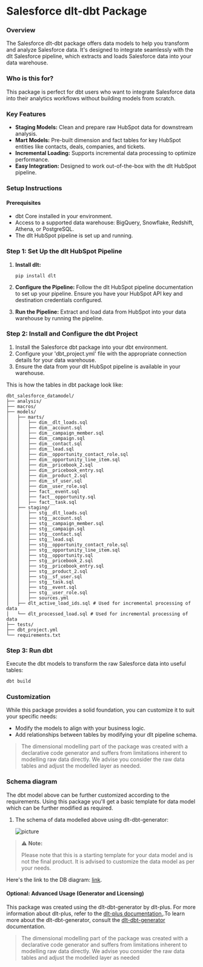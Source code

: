 # Salesforce dlt-dbt Package

### Overview
The Salesforce dlt-dbt package offers data models to help you transform and analyze Salesforce data. It's designed to integrate seamlessly with the dlt Salesforce pipeline, which extracts and loads Salesforce data into your data warehouse.

### Who is this for?
This package is perfect for dbt users who want to integrate Salesforce data into their analytics workflows without building models from scratch.


### Key Features
- **Staging Models:** Clean and prepare raw HubSpot data for downstream analysis.
- **Mart Models:** Pre-built dimension and fact tables for key HubSpot entities like contacts, deals, companies, and tickets.
- **Incremental Loading:** Supports incremental data processing to optimize performance.
- **Easy Integration:** Designed to work out-of-the-box with the dlt HubSpot pipeline.

### Setup Instructions

#### Prerequisites
- dbt Core installed in your environment.
- Access to a supported data warehouse: BigQuery, Snowflake, Redshift, Athena, or PostgreSQL.
- The dlt HubSpot pipeline is set up and running.

### Step 1: Set Up the dlt HubSpot Pipeline
1. **Install dlt:**
   ``` 
   pip install dlt
   ```
2. **Configure the Pipeline:**
   Follow the dlt HubSpot pipeline documentation to set up your pipeline. Ensure you have your HubSpot API key and destination credentials configured.

3. **Run the Pipeline:**
   Extract and load data from HubSpot into your data warehouse by running the pipeline.

### Step 2: Install and Configure the dbt Project

1. Install the Salesforce dbt package into your dbt environment.
2. Configure your 'dbt_project.yml' file with the appropriate connection details for your data warehouse.
3. Ensure the data from your dlt HubSpot pipeline is available in your warehouse.

This is how the tables in dbt package look like:
```text
dbt_salesforce_datamodel/
├── analysis/
├── macros/
├── models/
│   ├── marts/
│   │   ├── dim__dlt_loads.sql
│   │   ├── dim__account.sql
│   │   ├── dim__campaign_member.sql
│   │   ├── dim__campaign.sql
│   │   ├── dim__contact.sql
│   │   ├── dim__lead.sql
│   │   ├── dim__opportunity_contact_role.sql
│   │   ├── dim__opportunity_line_item.sql
│   │   ├── dim__pricebook_2.sql
│   │   ├── dim__pricebook_entry.sql
│   │   ├── dim__product_2.sql
│   │   ├── dim__sf_user.sql
│   │   ├── dim__user_role.sql
│   │   ├── fact__event.sql
│   │   ├── fact__opportunity.sql
│   │   ├── fact__task.sql
│   ├── staging/
│   │   ├── stg__dlt_loads.sql
│   │   ├── stg__account.sql
│   │   ├── stg__campaign_member.sql
│   │   ├── stg__campaign.sql
│   │   ├── stg__contact.sql
│   │   ├── stg__lead.sql
│   │   ├── stg__opportunity_contact_role.sql
│   │   ├── stg__opportunity_line_item.sql
│   │   ├── stg__opportunity.sql
│   │   ├── stg__pricebook_2.sql
│   │   ├── stg__pricebook_entry.sql
│   │   ├── stg__product_2.sql
│   │   ├── stg__sf_user.sql
│   │   ├── stg__task.sql
│   │   ├── stg__event.sql
│   │   ├── stg__user_role.sql
│   │   ├── sources.yml
│   ├── dlt_active_load_ids.sql # Used for incremental processing of data
│   └── dlt_processed_load.sql # Used for incremental processing of data
├── tests/
├── dbt_project.yml
└── requirements.txt
```

### Step 3: Run dbt
Execute the dbt models to transform the raw Salesforce data into useful tables:

```sh
dbt build
```

### Customization
While this package provides a solid foundation, you can customize it to suit your specific needs:

- Modify the models to align with your business logic.
- Add relationships between tables by modifying your dlt pipeline schema.

> The dimensional modelling part of the package was created with a declarative code generator and suffers from 
> limitations inherent to modelling raw data directly. We advise you consider the raw data tables and adjust 
> the modelled layer as needed.

### Schema diagram
The dbt model above can be further customized according to the requirements. Using this package you'll get a basic template
for data model which can be further modified as required.

1. The schema of data modelled above using dlt-dbt-generator:
    
   ![picture](https://storage.googleapis.com/dlt-blog-images/Salesforce%20dlt-dbt%20package.png)

> ⚠️ **Note:**
> 
> Please note that this is a starting template for your data model and is not the final product. It is advised to customize the data model as per your needs.

   Here's the link to the DB diagram: [link](https://dbdiagram.io/d/Salesforce-dlt-dbt-package-6714f07197a66db9a39a7419).

#### Optional: Advanced Usage (Generator and Licensing)

This package was created using the dlt-dbt-generator by dlt-plus. For more information about dlt-plus, refer to the 
[dlt-plus documentation.](https://dlt-plus.netlify.app/docs/plus/intro/).To learn more about the dlt-dbt-generator, 
consult the [dlt-dbt-generator](https://dlt-plus.netlify.app/docs/plus/dlt_dbt_generator/#5-running-dbt-package-directly) documentation.

> The dimensional modelling part of the package was created with a declarative code generator and suffers from 
> limitations inherent to modelling raw data directly. We advise you consider the raw data tables and adjust 
> the modelled layer as needed